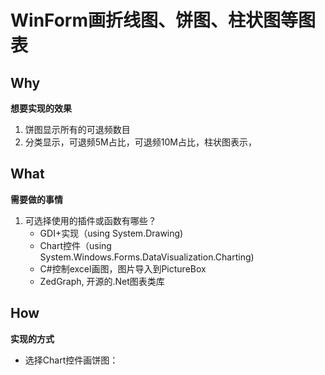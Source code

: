 # WinForm画折线图、饼图、柱状图等图表 #

## Why ##

**想要实现的效果**

1. 饼图显示所有的可退频数目
2. 分类显示，可退频5M占比，可退频10M占比，柱状图表示，

## What ##

**需要做的事情**

1. 可选择使用的插件或函数有哪些？
	- GDI+实现（using System.Drawing)
	- Chart控件（using System.Windows.Forms.DataVisualization.Charting)
	- C#控制excel画图，图片导入到PictureBox
	- ZedGraph, 开源的.Net图表类库


## How ##

**实现的方式** 

- 选择Chart控件画饼图：